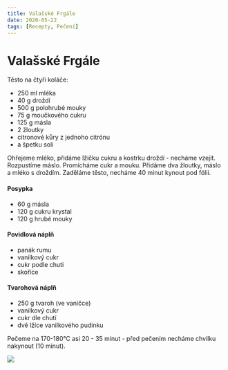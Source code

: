 ```yaml
---
title: Valašské Frgále
date: 2020-05-22
tags: [Recepty, Pečení]
---
```


# Valašské Frgále

Těsto na čtyři koláče:

* 250 ml mléka
* 40 g droždí
* 500 g polohrubé mouky
* 75 g moučkového cukru
* 125 g másla
* 2 žloutky
* citronové kůry z jednoho citrónu
* a špetku soli

Ohřejeme mléko, přidáme lžičku cukru a kostrku droždí - necháme vzejít. Rozpustíme máslo. Promícháme cukr a mouku. Přidáme dva žloutky, máslo a mléko s droždím. Zaděláme těsto, necháme 40 minut kynout pod fólii.

#### Posypka

* 60 g másla
* 120 g cukru krystal
* 120 g hrubé mouky

#### Povidlová náplň

* panák rumu
* vanilkový cukr
* cukr podle chuti
* skořice

#### Tvarohová náplň

- 250 g tvaroh (ve vaničce)
- vanilkový cukr 
- cukr dle chutí
- dvě lžíce vanilkového pudinku

Pečeme na 170-180°C asi 20 - 35 minut - před pečením necháme chvilku nakynout (10 minut).

![](/recepty/peceni/frgal.jpeg)